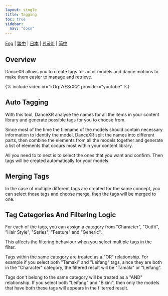 ```yaml
---
layout: single
title: Tagging
toc: true
sidebar:
  nav: "docs"
---
```

[Eng](/dancexr/features/tagging) | [繁中](/tw/dancexr/features/tagging) | [日本](/jp/dancexr/features/tagging) | [한국어](/kr/dancexr/features/tagging) | [简中](/zh/dancexr/features/tagging)


## Overview
DanceXR allows you to create tags for actor models and dance motions to make them easier to manage and retrieve.

{% include video id="kOrp7rESrXQ" provider="youtube" %}

## Auto Tagging
With this tool, DanceXR analyse the names for all the items in your content library and generate possible tags for you to choose from. 

Since most of the time the filename of the models should contain necessary information to identify the model, DanceXR split the names into different parts, then combine the elements from all the models together and generate a list of elements that occurs most within your content library. 

All you need to to next is to select the ones that you want and confirm. Then tags will be created automatically for your models. 

## Merging Tags
In the case of multiple different tags are created for the same concept, you can select those tags and choose merge, then the tags will be merged to one.

## Tag Categories And Filtering Logic
For each of the tags, you can assign a category from "Character", "Outfit", "Hair Style", "Series", "Feature" and "Generic". 

This affects the filtering behaviour when you select multiple tags in the filter.

Tags within the same category are treated as a "OR" relationship. For example if you select both "Tamaki" and "Leifang" tags, since they are both in the "Character" category, the filtered result will be "Tamaki" or "Leifang". 

Tags don't belong to the same category will be treated as a "AND" relationship. If you select both "Leifang" and "Bikini", then only the models that have both these tags will appears in the filterred result.

